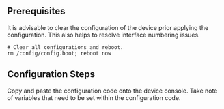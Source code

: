## Prerequisites

It is advisable to clear the configuration of the device prior applying the configuration. This also helps to resolve interface numbering issues.

    # Clear all configurations and reboot.
    rm /config/config.boot; reboot now

## Configuration Steps
Copy and paste the configuration code onto the device console. Take note of variables that need to be set within the configuration code.

